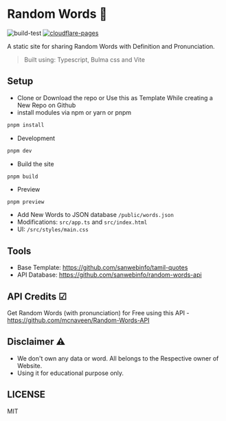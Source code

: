 # Random Words 💚  

![build-test](https://github.com/sanwebinfo/random-words/workflows/build-test/badge.svg) [![cloudflare-pages](https://github.com/sanwebinfo/random-words/actions/workflows/deploy.yml/badge.svg)](https://github.com/sanwebinfo/random-words/actions/workflows/deploy.yml)  

A static site for sharing Random Words with Definition and Pronunciation.  

> Built using: Typescript, Bulma css and Vite  

## Setup

- Clone or Download the repo or Use this as Template While creating a New Repo on Github
- install modules via npm or yarn or pnpm

```sh
pnpm install
```

- Development

```sh
pnpm dev
```

- Build the site

```pnpm
pnpm build
```

- Preview

```sh
pnpm preview
```

- Add New Words to JSON database `/public/words.json`
- Modifications: `src/app.ts` and `src/index.html`
- UI: `/src/styles/main.css`  

## Tools

- Base Template: <https://github.com/sanwebinfo/tamil-quotes>
- API Database: <https://github.com/sanwebinfo/random-words-api>  

## API Credits ☑

Get Random Words (with pronunciation) for Free using this API - <https://github.com/mcnaveen/Random-Words-API>  

## Disclaimer ⚠

- We don't own any data or word. All belongs to the Respective owner of Website.  
- Using it for educational purpose only.  

## LICENSE

MIT
